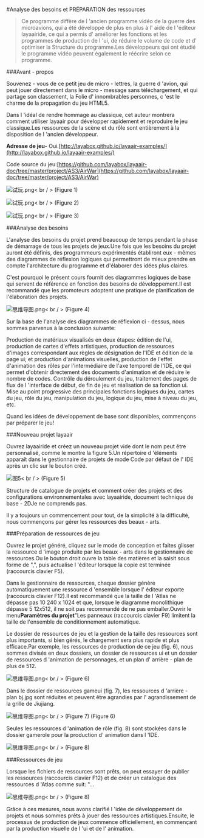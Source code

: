 #Analyse des besoins et PRÉPARATION des ressources

> Ce programme diffère de l 'ancien programme vidéo de la guerre des microavions, qui a été développé de plus en plus à l' aide de l 'éditeur layaairide, ce qui a permis d' améliorer les fonctions et les programmes de production de l 'ui, de réduire le volume de code et d' optimiser la Structure du programme.Les développeurs qui ont étudié le programme vidéo peuvent également le réécrire selon ce programme.

###Avant - propos

Souvenez - vous de ce petit jeu de micro - lettres, la guerre d 'avion, qui peut jouer directement dans le micro - message sans téléchargement, et qui partage son classement, la Folie d' innombrables personnes, c 'est le charme de la propagation du jeu HTML5.

Dans l 'idéal de rendre hommage au classique, cet auteur montrera comment utiliser layaair pour développer rapidement et reproduire le jeu classique.Les ressources de la scène et du rôle sont entièrement à la disposition de l 'ancien développeur.



**Adresse de jeu**- Oui.[http://layabox.github.io/layaair-examples/](http://layabox.github.io/layaair-examples/)

Code source du jeu:[https://github.com/layabox/layaair-doc/tree/master/project/AS3/AirWar](https://github.com/layabox/layaair-doc/tree/master/project/AS3/AirWar)

![试玩.png](img/1.png)< br / > (Figure 1)

![试玩.png](img/2.png)< br / > (Figure 2)

![试玩.png](img/3.png)< br / > (Figure 3)



###Analyse des besoins

L'analyse des besoins du projet prend beaucoup de temps pendant la phase de démarrage de tous les projets de jeux.Une fois que les besoins du projet auront été définis, des programmeurs expérimentés établiront eux - mêmes des diagrammes de réflexion logiques qui permettront de mieux prendre en compte l'architecture du programme et d'élaborer des idées plus claires.

C'est pourquoi le présent cours fournit des diagrammes logiques de base qui servent de référence en fonction des besoins de développement.Il est recommandé que les promoteurs adoptent une pratique de planification de l'élaboration des projets.

![思维导图.png](img/4.png)< br / > (Figure 4)

Sur la base de l'analyse des diagrammes de réflexion ci - dessus, nous sommes parvenus à la conclusion suivante:

Production de matériaux visualisés en deux étapes: édition de l'ui, production de cartes d'effets artistiques, production de ressources d'images correspondant aux règles de désignation de l'IDE et édition de la page ui; et production d'animations visuelles, production de l'effet d'animation des rôles par l'intermédiaire de l'axe temporel de l'IDE, ce qui permet d'obtenir directement des documents d'animation et de réduire le nombre de codes.
Contrôle du déroulement du jeu, traitement des pages de flux de l 'interface de début, de fin de jeu et réalisation de sa fonction ui.
Mise au point progressive des principales fonctions logiques du jeu, cartes du jeu, rôle du jeu, manipulation du jeu, logique du jeu, mise à niveau du jeu, etc.

Quand les idées de développement de base sont disponibles, commençons par préparer le jeu!



###Nouveau projet layaair

Ouvrez layaairide et créez un nouveau projet vide dont le nom peut être personnalisé, comme le montre la figure 5.Un répertoire d 'éléments apparaît dans le gestionnaire de projets de mode Code par défaut de l' IDE après un clic sur le bouton créé.

![图5](img/5.png)< br / > (Figure 5)

Structure de catalogue de projets et comment créer des projets et des configurations environnementales avec layaairide, document technique de base - 2DJe ne comprends pas.

Il y a toujours un commencement pour tout, de la simplicité à la difficulté, nous commençons par gérer les ressources des beaux - arts.



 







###Préparation de ressources de jeu

Ouvrez le projet généré, cliquez sur le mode de conception et faites glisser la ressource d 'image produite par les beaux - arts dans le gestionnaire de ressources.Ou le bouton droit ouvre la table des matières et la saisit sous forme de ",", puis actualise l 'éditeur lorsque la copie est terminée (raccourcis clavier F5).

Dans le gestionnaire de ressources, chaque dossier génère automatiquement une ressource d 'ensemble lorsque l' éditeur exporte (raccourcis clavier F12).Il est recommandé que la taille de l 'Atlas ne dépasse pas 10 240 x 1024 et que, lorsque le diagramme monolithique dépasse 5 12x512, il ne soit pas recommandé de ne pas emballer.Ouvrir le menu**Paramètres du projet**"Les panneaux (raccourcis clavier F9) limitent la taille de l'ensemble de conditionnement automatique.

Le dossier de ressources de jeu et la gestion de la taille des ressources sont plus importants, si bien gérés, le chargement sera plus rapide et plus efficace.Par exemple, les ressources de production de ce jeu (fig. 6), nous sommes divisés en deux dossiers, un dossier de ressources ui et un dossier de ressources d 'animation de personnages, et un plan d' arrière - plan de plus de 512.



 ![思维导图.png](img/5.png)< br / > (Figure 6)


Dans le dossier de ressources gameui (fig. 7), les ressources d 'arrière - plan bj.jpg sont réduites et peuvent être agrandies par l' agrandissement de la grille de Jiujiang.



 ![思维导图.png](img/6.png)< br / > (Figure 7)
(Figure 6)

Seules les ressources d 'animation de rôle (fig. 8) sont stockées dans le dossier gamerole pour la production d' animation dans l 'IDE.

![思维导图.png](img/7.png)< br / > (Figure 8)



###Ressources de jeu

Lorsque les fichiers de ressources sont prêts, on peut essayer de publier les ressources (raccourcis clavier F12) et de créer un catalogue des ressources d 'Atlas comme suit: "...

![思维导图.png](img/8.png)< br / > (Figure 8)



Grâce à ces mesures, nous avons clarifié l 'idée de développement de projets et nous sommes prêts à jouer des ressources artistiques.Ensuite, le processus de production de jeux commence officiellement, en commençant par la production visuelle de l 'ui et de l' animation.